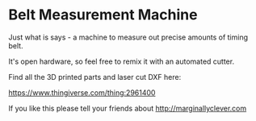 # Belt Measurement Machine

Just what is says - a machine to measure out precise amounts of timing belt.

It's open hardware, so feel free to remix it with an automated cutter.

Find all the 3D printed parts and laser cut DXF here:

https://www.thingiverse.com/thing:2961400

If you like this please tell your friends about http://marginallyclever.com